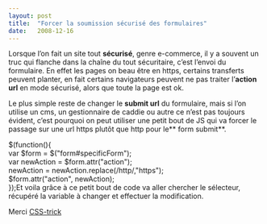 ```yaml
---
layout:	post
title:	"Forcer la soumission sécurisé des formulaires"
date:	2008-12-16
---
```


  Lorsque l’on fait un site tout **sécurisé**, genre e-commerce, il y a souvent un truc qui flanche dans la chaîne du tout sécuritaire, c’est l’envoi du formulaire. En effet les pages on beau être en https, certains transferts peuvent planter, en fait certains navigateurs peuvent ne pas traiter l’**action url** en mode sécurisé, alors que toute la page est ok.

Le plus simple reste de changer le **submit url** du formulaire, mais si l’on utilise un cms, un gestionnaire de caddie ou autre ce n’est pas toujours évident, c’est pourquoi on peut utiliser une petit bout de JS qui va forcer le passage sur une url https plutôt que http pour le** form submit**.

$(function(){  
 var $form = $("form#specificForm");  
 var newAction = $form.attr("action");  
 newAction = newAction.replace(/http/,"https");  
 $form.attr("action", newAction);  
});Et voila grâce à ce petit bout de code va aller chercher le sélecteur, récupéré la variable à changer et effectuer la modification.

Merci [CSS-trick](http://css-tricks.com/force-secure-form-submission/)

  
